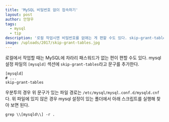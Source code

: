 ```yaml
---
title: 'MySQL 비밀번호 없이 접속하기'
layout: post
author: 안형우
tags: 
  - mysql
  - tip
description: '로컬 작업시엔 비밀번호를 없애는 게 편할 수도 있다. skip-grant-tables 옵션을 활용한다.'
image: /uploads/2017/skip-grant-tables.jpg
---
```


로컬에서 작업할 때는 MySQL에 차라리 패스워드가 없는 편이 편할 수도 있다. mysql 설정 파일의 `[mysqld]` 섹션에 `skip-grant-tables`라고 문구를 추가한다.

    [mysqld]
    # ...
    skip-grant-tables

우분투의 경우 위 문구가 있는 파일 경로는 `/etc/mysql/mysql.conf.d/mysqld.cnf`다. 위 파일에 있지 않은 경우 mysql 설정이 있는 폴더에서 아래 스크립트를 실행해 찾아 보면 된다.

    grep \\[mysqld\\] -r .
